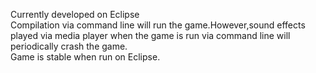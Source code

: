 Currently developed on Eclipse <br />
Compilation via command line will run the game.However,sound effects played via media player when the game is run via command line will periodically crash the game. <br />
Game is stable when run on Eclipse.